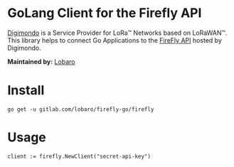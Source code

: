 # GoLang Client for the Firefly API

[Digimondo](https://www.digimondo.de) is a Service Provider for LoRa™ Networks based on LoRaWAN™.  
This library helps to connect Go Applications to the [FireFly API](https://apidocs.fireflyiot.com) hosted by Digimondo.

**Maintained by:** [Lobaro](http://www.lobaro.de)

# Install

    go get -u gitlab.com/lobaro/firefly-go/firefly
    
# Usage

    client := firefly.NewClient("secret-api-key")